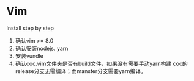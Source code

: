# Vim

Install step by step

1. 确认vim >= 8.0 
2. 确认安装nodejs. yarn
3. 安装vundle
4. 确认coc.vim文件夹是否有build文件，如果没有需要手动yarn构建
	 coc的release分支无需编译；而manster分支需要yarn编译。
